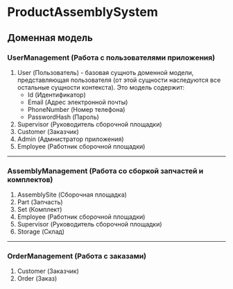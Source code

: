 # ProductAssemblySystem
## Доменная модель
### UserManagement (Работа с пользователями приложения)
1. User (Пользователь) - базовая сущноть доменной модели, представляющая пользователя (от этой сущности наследуются все остальные сущности контекста). Это модель содержит:
    - Id (Идентификатор)
    - Email (Адрес электронной почты)
    - PhoneNumber (Номер телефона)
    - PasswordHash (Пароль)
3. Supervisor (Руководитель сборочной площадки)
4. Customer (Заказчик)
5. Admin (Адмнистратор приложения)
6. Employee (Работник сборочной площадки)
---
### AssemblyManagement (Работа со сборкой запчастей и комплектов)
1. AssemblySite (Сборочная площадка)
2. Part (Запчасть)
3. Set (Комплект)
4. Employee (Работник сборочной площадки)
5. Supervisor (Руководитель сборочной площадки)
6. Storage (Склад)
---
### OrderManagement (Работа с заказами)
1. Customer (Заказчик)
2. Order (Заказ)
